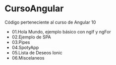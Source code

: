 # CursoAngular

Código perteneciente al curso de Angular 10

- 01.Hola Mundo, ejemplo básico con ngIf y ngFor
- 02.Ejemplo de SPA
- 03.Pipes
- 04.SpotyApp
- 05.Lista de Deseos Ionic
- 06.Miscelaneos
